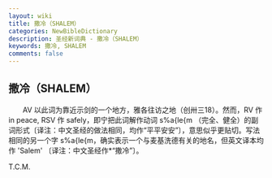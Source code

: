 ```yaml
---
layout: wiki
title: 撒冷（SHALEM）
categories: NewBibleDictionary
description: 圣经新词典 - 撒冷（SHALEM）
keywords: 撒冷, SHALEM
comments: false
---
```


## 撒冷（SHALEM）

　　AV 以此词为靠近示剑的一个地方，雅各往访之地（创卅三18）。然而，RV 作 in peace, RSV 作 safely，即宁把此词解作动词 s%a{le{m （完全、健全）的副词形式〔译注：中文圣经的做法相同，均作“平平安安”〕，意思似乎更贴切。写法相同的另一个字 s%a{le{m，确实表示一个与麦基洗德有关的地名，但英文译本均作 'Salem' 〔译注：中文圣经作*“撒冷”〕。

T.C.M.








